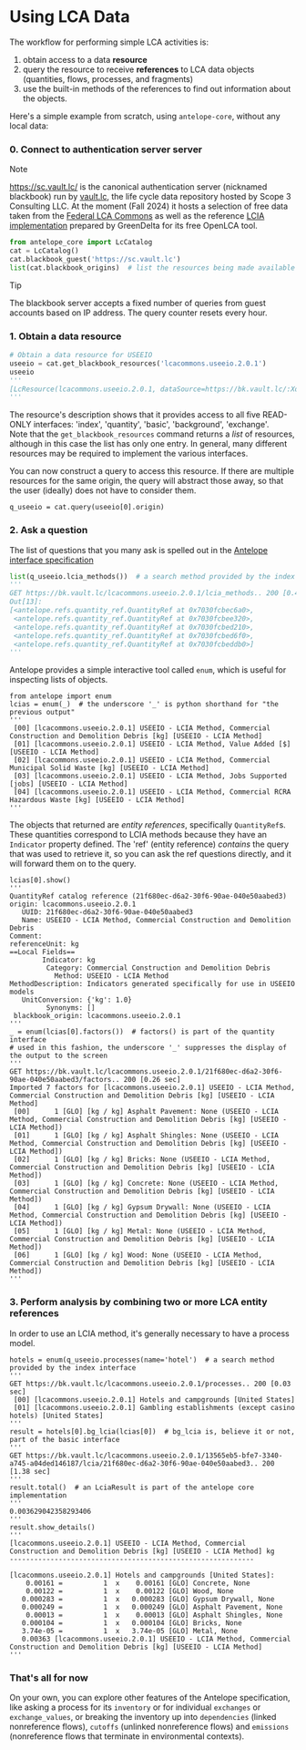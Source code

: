 # Using LCA Data

The workflow for performing simple LCA activities is:

1. obtain access to a data **resource**
2. query the resource to receive **references** to LCA data objects (quantities, flows, processes, and fragments)
3. use the built-in methods of the references to find out information about the objects.

Here's a simple example from scratch, using `antelope-core`, without any local data:

### 0. Connect to authentication server server

> [!NOTE]
> https://sc.vault.lc/ is the canonical authentication server (nicknamed blackbook) run by [vault.lc](https://vault.lc/), the life cycle
> data repository hosted by Scope 3 Consulting LLC. At the moment (Fall 2024) it hosts a selection of free data taken
> from the [Federal LCA Commons](https://lcacommons.gov) as well as the reference [LCIA implementation](https://github.com/GreenDelta/data/)
> prepared by GreenDelta for its free OpenLCA tool.  

```python
from antelope_core import LcCatalog
cat = LcCatalog()
cat.blackbook_guest('https://sc.vault.lc')
list(cat.blackbook_origins)  # list the resources being made available by the blackbook server to the guest user
```

> [!TIP]
> The blackbook server accepts a fixed number of queries from guest accounts based on IP address.  The query counter resets every hour.

### 1. Obtain a data resource

```python
# Obtain a data resource for USEEIO
useeio = cat.get_blackbook_resources('lcacommons.useeio.2.0.1')
useeio
'''
[LcResource(lcacommons.useeio.2.0.1, dataSource=https://bk.vault.lc/:XdbClient, ['index', 'quantity', 'basic', 'background', 'exchange'] [50])]
'''
```

The resource's description shows that it provides access to all five READ-ONLY interfaces: 'index', 'quantity', 'basic', 'background', 'exchange'.  
Note that the `get_blackbook_resources` command returns
a *list* of resources, although in this case the list has only one entry.  In general, many different resources may be required to implement
the various interfaces.

You can now construct a query to access this resource.  If there are multiple resources for the same origin, the query will abstract those away, 
so that the user (ideally) does not have to consider them.

```
q_useeio = cat.query(useeio[0].origin)
```

### 2. Ask a question

The list of questions that you many ask is spelled out in the [Antelope interface specification](https://antelopelca.github.io/antelope/interfaces/abstract.html)

```python
list(q_useeio.lcia_methods())  # a search method provided by the index interface
'''
GET https://bk.vault.lc/lcacommons.useeio.2.0.1/lcia_methods.. 200 [0.44 sec]
Out[13]: 
[<antelope.refs.quantity_ref.QuantityRef at 0x7030fcbec6a0>,
 <antelope.refs.quantity_ref.QuantityRef at 0x7030fcbee320>,
 <antelope.refs.quantity_ref.QuantityRef at 0x7030fcbed210>,
 <antelope.refs.quantity_ref.QuantityRef at 0x7030fcbed6f0>,
 <antelope.refs.quantity_ref.QuantityRef at 0x7030fcbeddb0>]
'''
```

Antelope provides a simple interactive tool called `enum`, which is useful for inspecting lists of objects.

```
from antelope import enum
lcias = enum(_)  # the underscore '_' is python shorthand for "the previous output"
'''
 [00] [lcacommons.useeio.2.0.1] USEEIO - LCIA Method, Commercial Construction and Demolition Debris [kg] [USEEIO - LCIA Method]
 [01] [lcacommons.useeio.2.0.1] USEEIO - LCIA Method, Value Added [$] [USEEIO - LCIA Method]
 [02] [lcacommons.useeio.2.0.1] USEEIO - LCIA Method, Commercial Municipal Solid Waste [kg] [USEEIO - LCIA Method]
 [03] [lcacommons.useeio.2.0.1] USEEIO - LCIA Method, Jobs Supported [jobs] [USEEIO - LCIA Method]
 [04] [lcacommons.useeio.2.0.1] USEEIO - LCIA Method, Commercial RCRA Hazardous Waste [kg] [USEEIO - LCIA Method]
'''
```
The objects that returned are *entity references*, specifically `QuantityRef`s.  These quantities correspond to LCIA methods because
they have an `Indicator` property defined.  The 'ref' (entity reference) *contains* the query that was used to retrieve it, so you can ask the 
ref questions directly, and it will forward them on to the query.

```
lcias[0].show()
'''
QuantityRef catalog reference (21f680ec-d6a2-30f6-90ae-040e50aabed3)
origin: lcacommons.useeio.2.0.1
   UUID: 21f680ec-d6a2-30f6-90ae-040e50aabed3
   Name: USEEIO - LCIA Method, Commercial Construction and Demolition Debris
Comment: 
referenceUnit: kg
==Local Fields==
        Indicator: kg
         Category: Commercial Construction and Demolition Debris
           Method: USEEIO - LCIA Method
MethodDescription: Indicators generated specifically for use in USEEIO models
   UnitConversion: {'kg': 1.0}
         Synonyms: []
 blackbook_origin: lcacommons.useeio.2.0.1
'''
_ = enum(lcias[0].factors())  # factors() is part of the quantity interface
# used in this fashion, the underscore '_' suppresses the display of the output to the screen
'''
GET https://bk.vault.lc/lcacommons.useeio.2.0.1/21f680ec-d6a2-30f6-90ae-040e50aabed3/factors.. 200 [0.26 sec]
Imported 7 factors for [lcacommons.useeio.2.0.1] USEEIO - LCIA Method, Commercial Construction and Demolition Debris [kg] [USEEIO - LCIA Method]
 [00]      1 [GLO] [kg / kg] Asphalt Pavement: None (USEEIO - LCIA Method, Commercial Construction and Demolition Debris [kg] [USEEIO - LCIA Method])
 [01]      1 [GLO] [kg / kg] Asphalt Shingles: None (USEEIO - LCIA Method, Commercial Construction and Demolition Debris [kg] [USEEIO - LCIA Method])
 [02]      1 [GLO] [kg / kg] Bricks: None (USEEIO - LCIA Method, Commercial Construction and Demolition Debris [kg] [USEEIO - LCIA Method])
 [03]      1 [GLO] [kg / kg] Concrete: None (USEEIO - LCIA Method, Commercial Construction and Demolition Debris [kg] [USEEIO - LCIA Method])
 [04]      1 [GLO] [kg / kg] Gypsum Drywall: None (USEEIO - LCIA Method, Commercial Construction and Demolition Debris [kg] [USEEIO - LCIA Method])
 [05]      1 [GLO] [kg / kg] Metal: None (USEEIO - LCIA Method, Commercial Construction and Demolition Debris [kg] [USEEIO - LCIA Method])
 [06]      1 [GLO] [kg / kg] Wood: None (USEEIO - LCIA Method, Commercial Construction and Demolition Debris [kg] [USEEIO - LCIA Method])
'''
```

### 3. Perform analysis by combining two or more LCA entity references

In order to use an LCIA method, it's generally necessary to have a process model. 
```
hotels = enum(q_useeio.processes(name='hotel')  # a search method provided by the index interface
'''
GET https://bk.vault.lc/lcacommons.useeio.2.0.1/processes.. 200 [0.03 sec]
 [00] [lcacommons.useeio.2.0.1] Hotels and campgrounds [United States]
 [01] [lcacommons.useeio.2.0.1] Gambling establishments (except casino hotels) [United States]
'''
result = hotels[0].bg_lcia(lcias[0])  # bg_lcia is, believe it or not, part of the basic interface
'''
GET https://bk.vault.lc/lcacommons.useeio.2.0.1/13565eb5-bfe7-3340-a745-a04ded146187/lcia/21f680ec-d6a2-30f6-90ae-040e50aabed3.. 200 [1.38 sec]
'''
result.total()  # an LciaResult is part of the antelope core implementation
'''
0.003629042358293406
'''
result.show_details()
'''
[lcacommons.useeio.2.0.1] USEEIO - LCIA Method, Commercial Construction and Demolition Debris [kg] [USEEIO - LCIA Method] kg
------------------------------------------------------------

[lcacommons.useeio.2.0.1] Hotels and campgrounds [United States]:
    0.00161 =          1  x    0.00161 [GLO] Concrete, None
    0.00122 =          1  x    0.00122 [GLO] Wood, None
   0.000283 =          1  x   0.000283 [GLO] Gypsum Drywall, None
   0.000249 =          1  x   0.000249 [GLO] Asphalt Pavement, None
    0.00013 =          1  x    0.00013 [GLO] Asphalt Shingles, None
   0.000104 =          1  x   0.000104 [GLO] Bricks, None
   3.74e-05 =          1  x   3.74e-05 [GLO] Metal, None
   0.00363 [lcacommons.useeio.2.0.1] USEEIO - LCIA Method, Commercial Construction and Demolition Debris [kg] [USEEIO - LCIA Method]
'''
```

### That's all for now

On your own, you can explore other features of the Antelope specification, like asking a process for its `inventory` or for individual
`exchanges` or `exchange_values`, or breaking the inventory up into `dependencies` (linked nonreference flows), `cutoffs` (unlinked nonreference
flows) and `emissions` (nonreference flows that terminate in environmental contexts).

